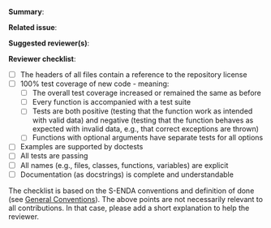 **Summary**:

**Related issue**:

**Suggested reviewer(s)**:

**Reviewer checklist**:

* [ ] The headers of all files contain a reference to the repository license
* [ ] 100% test coverage of new code - meaning:
  * [ ] The overall test coverage increased or remained the same as before
  * [ ] Every function is accompanied with a test suite
  * [ ] Tests are both positive (testing that the function work as intended with valid data) and negative (testing that the function behaves as expected with invalid data, e.g., that correct exceptions are thrown)
  * [ ] Functions with optional arguments have separate tests for all options
* [ ] Examples are supported by doctests
* [ ] All tests are passing
* [ ] All names (e.g., files, classes, functions, variables) are explicit
* [ ] Documentation (as docstrings) is complete and understandable

The checklist is based on the S-ENDA conventions and definition of done (see [General Conventions](https://s-enda-documentation.readthedocs.io/en/latest/general_conventions.html)). The above points are not necessarily relevant to all contributions. In that case, please add a short explanation to help the reviewer.